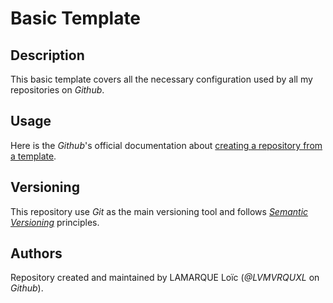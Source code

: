 # Basic Template

## Description

This basic template covers all the necessary configuration used by all my repositories on *Github*.

## Usage

Here is the *Github*'s official documentation about [creating a repository from a template][create-repo].

## Versioning

This repository use *Git* as the main versioning tool and follows [*Semantic Versioning*][sem-ver] principles.

## Authors

Repository created and maintained by LAMARQUE Loïc (*@LVMVRQUXL* on *Github*).

[create-repo]: https://docs.github.com/en/free-pro-team@latest/github/creating-cloning-and-archiving-repositories/creating-a-repository-from-a-template

[sem-ver]: https://semver.org/